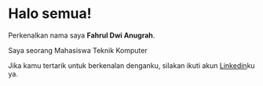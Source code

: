 # Halo semua! 

Perkenalkan nama saya **Fahrul Dwi Anugrah**.

Saya seorang Mahasiswa Teknik Komputer

Jika kamu tertarik untuk berkenalan denganku, silakan ikuti akun [Linkedin](https://www.linkedin.com/in/fahrulanugrh86/)ku ya.
